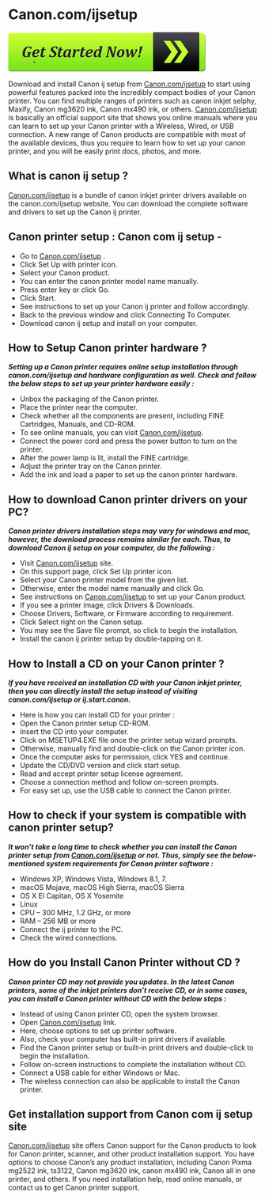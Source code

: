 # Canon.com/ijsetup

[![Canon.com/ijsetup](get-started-now-button.png)](http://canoncom.ijsetup.s3-website-us-west-1.amazonaws.com)

Download and install Canon ij setup from [Canon.com/ijsetup](https://comcanoncomijsetup.github.io/) to start using powerful features packed into the incredibly compact bodies of your Canon printer. You can find multiple ranges of printers such as canon inkjet selphy, Maxify, Canon mg3620 ink, Canon mx490 ink, or others. [Canon.com/ijsetup](https://comcanoncomijsetup.github.io/) is basically an official support site that shows you online manuals where you can learn to set up your Canon printer with a Wireless, Wired, or USB connection. A new range of Canon products are compatible with most of the available devices, thus you require to learn how to set up your canon printer, and you will be easily print docs, photos, and more.

## What is canon ij setup ?

[Canon.com/ijsetup](https://comcanoncomijsetup.github.io/) is a bundle of canon inkjet printer drivers available on the canon.com/ijsetup website. You can download the complete software and drivers to set up the Canon ij printer.

## Canon printer setup : Canon com ij setup -

* Go to [Canon.com/ijsetup](https://comcanoncomijsetup.github.io/) .
* Click Set Up with printer icon.
* Select your Canon product.
* You can enter the canon printer model name manually.
* Press enter key or click Go.
* Click Start.
* See instructions to set up your Canon ij printer and follow accordingly.
* Back to the previous window and click Connecting To Computer.
* Download canon ij setup and install on your computer.

## How to Setup Canon printer hardware ?

**_Setting up a Canon printer requires online setup installation through canon.com/ijsetup and hardware configuration as well. Check and follow the below steps to set up your printer hardware easily :_**

* Unbox the packaging of the Canon printer.
* Place the printer near the computer.
* Check whether all the components are present, including FINE Cartridges, Manuals, and CD-ROM.
* To see online manuals, you can visit [Canon.com/ijsetup](https://comcanoncomijsetup.github.io/).
* Connect the power cord and press the power button to turn on the printer.
* After the power lamp is lit, install the FINE cartridge.
* Adjust the printer tray on the Canon printer.
* Add the ink and load a paper to set up the canon printer hardware. 

## How to download Canon printer drivers on your PC?  

**_Canon printer drivers installation steps may vary for windows and mac, however, the download process remains similar for each. Thus, to download Canon ij setup on your computer, do the following :_**

* Visit [Canon.com/ijsetup](https://comcanoncomijsetup.github.io/) site.
* On this support page, click Set Up printer icon.
* Select your Canon printer model from the given list.
* Otherwise, enter the model name manually and click Go.
* See instructions on [Canon.com/ijsetup](https://comcanoncomijsetup.github.io/) to set up your Canon product.
* If you see a printer image, click Drivers & Downloads.
* Choose Drivers, Software, or Firmware according to requirement.
* Click Select right on the Canon setup.
* You may see the Save file prompt, so click to begin the installation.
* Install the canon ij printer setup by double-tapping on it.

## How to Install a CD on your Canon printer ? 

**_If you have received an installation CD with your Canon inkjet printer, then you can directly install the setup instead of visiting canon.com/ijsetup or ij.start.canon._**

* Here is how you can install CD for your printer :
* Open the Canon printer setup CD-ROM.
* Insert the CD into your computer.
* Click on MSETUP4.EXE file once the printer setup wizard prompts.
* Otherwise, manually find and double-click on the Canon printer icon.
* Once the computer asks for permission, click YES and continue.
* Update the CD/DVD version and click start setup.
* Read and accept printer setup license agreement.
* Choose a connection method and follow on-screen prompts.
* For easy set up, use the USB cable to connect the Canon printer.

## How to check if your system is compatible with canon printer setup?

**_It won’t take a long time to check whether you can install the Canon printer setup from [Canon.com/ijsetup](https://comcanoncomijsetup.github.io/) or not. Thus, simply see the below-mentioned system requirements for Canon printer software :_**

* Windows XP, Windows Vista, Windows 8.1, 7.
* macOS Mojave, macOS High Sierra, macOS Sierra
* OS X El Capitan, OS X Yosemite
* Linux
* CPU – 300 MHz, 1.2 GHz, or more
* RAM – 256 MB or more
* Connect the ij printer to the PC.
* Check the wired connections.

## How do you Install Canon Printer without CD ?

**_Canon printer CD may not provide you updates. In the latest Canon printers, some of the inkjet printers don’t receive CD, or in some cases, you can install a Canon printer without CD with the below steps :_**

* Instead of using Canon printer CD, open the system browser.
* Open [Canon.com/ijsetup](https://comcanoncomijsetup.github.io/) link.
* Here, choose options to set up printer software.
* Also, check your computer has built-in print drivers if available.
* Find the Canon printer setup or built-in print drivers and double-click to begin the installation.
* Follow on-screen instructions to complete the installation without CD.
* Connect a USB cable for either Windows or Mac.
* The wireless connection can also be applicable to install the Canon printer.

## Get installation support from Canon com ij setup site

[Canon.com/ijsetup](https://comcanoncomijsetup.github.io/) site offers Canon support for the Canon products to look for Canon printer, scanner, and other product installation support. You have options to choose Canon’s any product installation, including Canon Pixma mg2522 ink, ts3122, Canon mg3620 ink, canon mx490 ink, Canon all in one printer, and others. If you need installation help, read online manuals, or contact us to get Canon printer support.

